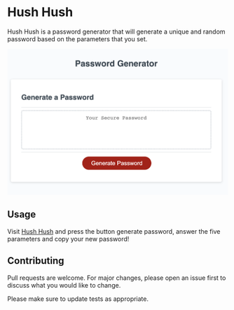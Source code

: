 # Hush Hush

Hush Hush is a password generator that will generate a unique and random password based on the parameters that you set.

![a screenshot of the hush hush webpage](/assets/images/password-generator.png)

## Usage

Visit [Hush Hush](https://krich2022.github.io/challenge-3-hush-hush/) and press the button generate password, answer the five parameters and copy your new password!

## Contributing

Pull requests are welcome. For major changes, please open an issue first
to discuss what you would like to change.

Please make sure to update tests as appropriate.
